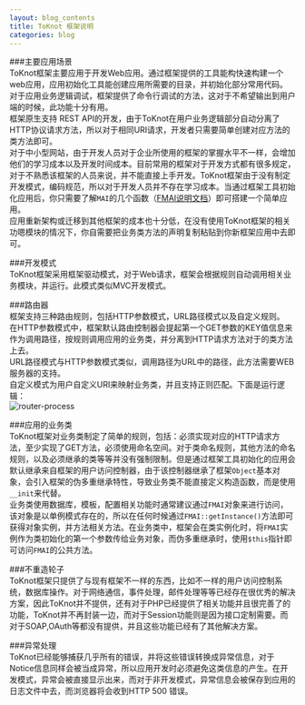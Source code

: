 ```yaml
---
layout: blog_contents
title: ToKnot 框架说明
categories: blog
---
```


###主要应用场景  
  ToKnot框架主要应用于开发Web应用。通过框架提供的工具能构快速构建一个web应用，应用初始化工具能创建应用所需要的目录，并初始化部分常用代码。 
  对于应用业务逻辑调试，框架提供了命令行调试的方法，这对于不希望输出到用户端的时候，此功能十分有用。  
  框架原生支持 REST API的开发，由于ToKnot在用户业务逻辑部分自动分离了HTTP协议请求方法，所以对于相同URI请求，开发者只需要简单创建对应方法的类方法即可。  
  对于中小型网站，由于开发人员对于企业所使用的框架的掌握水平不一样，会增加他们的学习成本以及开发时间成本。目前常用的框架对于开发方式都有很多规定，对于不熟悉该框架的人员来说，并不能直接上手开发。ToKnot框架由于没有制定开发模式，编码规范，所以对于开发人员并不存在学习成本。当通过框架工具初始化应用后，你只需要了解`MAI`的几个函数（[FMAI说明文档](http://toknot.com/tutorials/FMAI-class-document/)）即可搭建一个简单应用。  
   应用重新架构或迁移到其他框架的成本也十分低，在没有使用ToKnot框架的相关功嗯模块的情况下，你自需要把业务类方法的声明复制粘贴到你新框架应用中去即可。  

###开发模式  
  ToKnot框架采用框架驱动模式，对于Web请求，框架会根据规则自动调用相关业务模块，并运行。此模式类似MVC开发模式。

###路由器  
  框架支持三种路由规则，包括HTTP参数模式，URL路径模式以及自定义规则。  
  在HTTP参数模式中，框架默认路由控制器会提起第一个GET参数的KEY值信息来作为调用路径，按规则调用应用的业务类，并分离到HTTP请求方法对于的类方法上去。  
  URL路径模式与HTTP参数模式类似，调用路径为URL中的路径，此方法需要WEB服务器的支持。  
  自定义模式为用户自定义URI来映射业务类，并且支持正则匹配。下面是运行逻辑：  
![router-process](http://toknot.com/download/toknot-router-process.png)
    

###应用的业务类  
  ToKnot框架对业务类制定了简单的规则，包括：必须实现对应的HTTP请求方法，至少实现了GET方法，必须使用命名空间。对于类命名规则，其他方法的命名规则，以及必须继承的类等等并没有强制限制。但是通过框架工具初始化的应用会默认继承来自框架的用户访问控制器，由于该控制器继承了框架`Object`基本对象，会引入框架的伪多重继承特性，导致业务类不能直接定义构造函数，而是使用`__init`来代替。   
  业务类使用数据库，模板，配置相关功能时通常建议通过`FMAI`对象来进行访问，该对象是以单例模式存在的，所以在任何时候通过`FMAI::getInstance()`方法即可获得对象实例，并方法相关方法。在业务类中，框架会在类实例化时，将`FMAI`实例作为类初始化的第一个参数传给业务对象，而伪多重继承时，使用`$this`指针即可访问`FMAI`的公共方法。

###不重造轮子  
  ToKnot框架只提供了与现有框架不一样的东西，比如不一样的用户访问控制系统，数据库操作。对于网络通信，事件处理，邮件处理等等已经存在很优秀的解决方案，因此ToKnot并不提供，还有对于PHP已经提供了相关功能并且很完善了的功能，ToKnot并不再封装一边，而对于Session功能则是因为接口定制需要。而对于SOAP,OAuth等都没有提供，并且这些功能已经有了其他解决方案。  

###异常处理  
  ToKnot已经能够捕获几乎所有的错误，并将这些错误转换成异常信息，对于Notice信息同样会被当成异常，所以应用开发时必须避免这类信息的产生。在开发模式，异常会被直接显示出来，而对于非开发模式，异常信息会被保存到应用的日志文件中去，而浏览器将会收到HTTP 500 错误。 
   